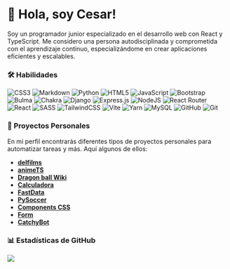 # 👋 Hola, soy Cesar!

Soy un programador junior especializado en el desarrollo web con React y TypeScript. Me considero una persona autodisciplinada y comprometida con el aprendizaje continuo, especializándome en crear aplicaciones eficientes y escalables.

### 🛠️ Habilidades
![CSS3](https://img.shields.io/badge/css3-%231572B6.svg?style=for-the-badge&logo=css3&logoColor=white) ![Markdown](https://img.shields.io/badge/markdown-%23000000.svg?style=for-the-badge&logo=markdown&logoColor=white) ![Python](https://img.shields.io/badge/python-3670A0?style=for-the-badge&logo=python&logoColor=ffdd54) ![HTML5](https://img.shields.io/badge/html5-%23E34F26.svg?style=for-the-badge&logo=html5&logoColor=white) ![JavaScript](https://img.shields.io/badge/javascript-%23323330.svg?style=for-the-badge&logo=javascript&logoColor=%23F7DF1E) ![Bootstrap](https://img.shields.io/badge/bootstrap-%238511FA.svg?style=for-the-badge&logo=bootstrap&logoColor=white) ![Bulma](https://img.shields.io/badge/bulma-00D0B1?style=for-the-badge&logo=bulma&logoColor=white) ![Chakra](https://img.shields.io/badge/chakra-%234ED1C5.svg?style=for-the-badge&logo=chakraui&logoColor=white) ![Django](https://img.shields.io/badge/django-%23092E20.svg?style=for-the-badge&logo=django&logoColor=white) ![Express.js](https://img.shields.io/badge/express.js-%23404d59.svg?style=for-the-badge&logo=express&logoColor=%2361DAFB) ![NodeJS](https://img.shields.io/badge/node.js-6DA55F?style=for-the-badge&logo=node.js&logoColor=white) ![React Router](https://img.shields.io/badge/React_Router-CA4245?style=for-the-badge&logo=react-router&logoColor=white) ![React](https://img.shields.io/badge/react-%2320232a.svg?style=for-the-badge&logo=react&logoColor=%2361DAFB) ![SASS](https://img.shields.io/badge/SASS-hotpink.svg?style=for-the-badge&logo=SASS&logoColor=white) ![TailwindCSS](https://img.shields.io/badge/tailwindcss-%2338B2AC.svg?style=for-the-badge&logo=tailwind-css&logoColor=white) ![Vite](https://img.shields.io/badge/vite-%23646CFF.svg?style=for-the-badge&logo=vite&logoColor=white) ![Yarn](https://img.shields.io/badge/yarn-%232C8EBB.svg?style=for-the-badge&logo=yarn&logoColor=white) ![MySQL](https://img.shields.io/badge/mysql-4479A1.svg?style=for-the-badge&logo=mysql&logoColor=white) ![GitHub](https://img.shields.io/badge/github-%23121011.svg?style=for-the-badge&logo=github&logoColor=white) ![Git](https://img.shields.io/badge/git-%23F05033.svg?style=for-the-badge&logo=git&logoColor=white)

### 💼 Proyectos Personales
En mi perfil encontrarás diferentes tipos de proyectos personales para automatizar tareas y más. Aquí algunos de ellos:

- **[delfilms](https://delfilms.pages.dev/)**
- **[animeTS](https://animepy.pages.dev/)**
- **[Dragon ball Wiki](https://dragon-ball-iota.vercel.app/)**
- **[Calculadora](http://calculadorax.free.nf/?i=1)**
- **[FastData](https://github.com/CesarMartinez7/DataFast)**
- **[PySoccer](https://github.com/CesarMartinez7/PySoccer)**
- **[Components CSS](https://github.com/CesarMartinez7/ComponentsCSS)**
- **[Form](https://despliegue-jy96.onrender.com)**
- **[CatchyBot](https://github.com/CesarMartinez7/CatchyBot)**

### 📊 Estadísticas de GitHub

![](https://github-readme-stats.vercel.app/api/top-langs/?username=CesarMartinez7&theme=dark&hide_border=false&include_all_commits=false&count_private=false&layout=compact)

